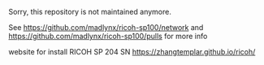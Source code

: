 

Sorry, this repository is not maintained anymore.

See https://github.com/madlynx/ricoh-sp100/network and https://github.com/madlynx/ricoh-sp100/pulls for more info

website for install RICOH SP 204 SN https://zhangtemplar.github.io/ricoh/
